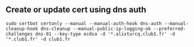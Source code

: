 Create or update cert using dns auth
------------------------------------

    sudo certbot certonly --manual --manual-auth-hook dns-auth --manual-cleanup-hook dns-cleanup --manual-public-ip-logging-ok --preferred-challenges dns-01 --key-type ecdsa -d '*.alixturcq.club1.fr' -d '*.club1.fr' -d club1.fr
